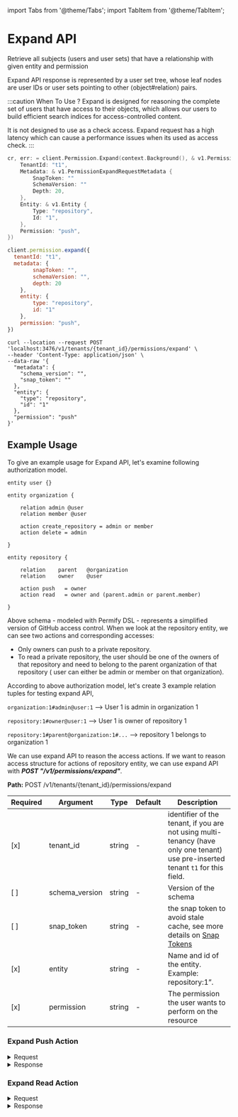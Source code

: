 import Tabs from '@theme/Tabs';
import TabItem from '@theme/TabItem';

# Expand API 

Retrieve all subjects (users and user sets) that have a relationship with given entity and permission

Expand API response is represented by a user set tree, whose leaf nodes are user IDs or user sets pointing to other ⟨object#relation⟩ pairs. 

:::caution When To Use ?
Expand is designed for reasoning the complete set of users that have access to their objects, which allows our users to build efficient search indices for access-controlled content. 

It is not designed to use as a check access. Expand request has a high latency which can cause a performance issues when its used as access check.
:::

<Tabs>
<TabItem value="go" label="Go">

```go
cr, err: = client.Permission.Expand(context.Background(), & v1.PermissionExpandRequest {
    TenantId: "t1",
    Metadata: & v1.PermissionExpandRequestMetadata {
        SnapToken: ""
        SchemaVersion: ""
        Depth: 20,
    },
    Entity: & v1.Entity {
        Type: "repository",
        Id: "1",
    },
    Permission: "push",
})
```

</TabItem>

<TabItem value="node" label="Node">

```javascript
client.permission.expand({
  tenantId: "t1",
  metadata: {
        snapToken: "",
        schemaVersion: "",
        depth: 20
    },
    entity: {
        type: "repository",
        id: "1"
    },
    permission: "push",
})
```

</TabItem>
<TabItem value="curl" label="cURL">

```curl
curl --location --request POST 'localhost:3476/v1/tenants/{tenant_id}/permissions/expand' \
--header 'Content-Type: application/json' \
--data-raw '{
  "metadata": {
    "schema_version": "",
    "snap_token": ""
  },
  "entity": {
    "type": "repository",
    "id": "1"
  },
  "permission": "push"
}'
```
</TabItem>
</Tabs>

## Example Usage

To give an example usage for Expand API, let's examine following authorization model.

```perm
entity user {} 

entity organization {

    relation admin @user    
    relation member @user    

    action create_repository = admin or member
    action delete = admin

} 

entity repository {

    relation    parent   @organization 
    relation    owner    @user           

    action push   = owner
    action read   = owner and (parent.admin or parent.member)

} 
```

Above schema - modeled with Permify DSL - represents a simplified version of GitHub access control. When we look at the repository entity, we can see two actions and corresponding accesses:

 - Only owners can push to a private repository.
 - To read a private repository, the user should be one of the owners of that repository and need to belong to the parent organization of that repository ( user can either be admin or member on that organization).

According to above authorization model, let's create 3 example relation tuples for testing expand API,

`organization:1#admin@user:1`  --> User 1 is admin in organization 1‍

`repository:1#owner@user:1`  --> User 1 is owner of repository 1  

`repository:1#parent@organization:1#...`  --> repository 1 belongs to organization 1

We can use expand API to reason the access actions. If we want to reason access structure for actions of repository entity, we can use expand API with ***POST "/v1/permissions/expand"***. 

**Path:** POST /v1/tenants/{tenant_id}/permissions/expand

| Required | Argument | Type | Default | Description                                                                                                                      |
|----------|----------|---------|---------|----------------------------------------------------------------------------------------------------------------------------------|
| [x]   | tenant_id | string | -       | identifier of the tenant, if you are not using multi-tenancy (have only one tenant) use pre-inserted tenant `t1` for this field. |
| [ ]   | schema_version | string | -       | Version of the schema                                                                                                            |
| [ ]   | snap_token | string | -       | the snap token to avoid stale cache, see more details on [Snap Tokens](../../reference/snap-tokens)                              |
| [x]   | entity | string | -       | Name and id of the entity. Example: repository:1”.                                                                               |
| [x]   | permission | string | -       | The permission the user wants to perform on the resource                                                                         |

### Expand Push Action 

<details><summary>Request</summary>
<p>

```json
{
  "metadata": {
    "schema_version": "",
    "snap_token": ""
  },
  "entity": {
    "type": "repository",
    "id": "1"
  },
  "permission": "push"
}
```

</p>
</details>

<details><summary>Response</summary>
<p>

```json
{
  "tree": {
    "target": {
      "entity": {
        "type": "repository",
        "id": "1"
      },
      "relation": "owner"
    },
    "exclusion": false,
    "leaf": {
      "subjects": [
        {
          "type": "user",
          "id": "1",
          "relation": ""
        }
      ]
    }
  }
}
```

</p>
</details>

### Expand Read Action 

<details><summary>Request</summary>
<p>

```json
{
  "metadata": {
    "schema_version": "",
    "snap_token": ""
  },
  "entity": {
    "type": "repository",
    "id": "1"
  },
  "permission": "read"
}
```

</p>
</details>

<details><summary>Response</summary>
<p>

```json
{
  "tree": {
    "target": {
      "entity": {
        "type": "repository",
        "id": "1"
      },
      "relation": "read"
    },
    "exclusion": false,
    "expand": {
      "operation": "OPERATION_INTERSECTION",
      "children": [
        {
          "target": {
            "entity": {
              "type": "repository",
              "id": "1"
            },
            "relation": "owner"
          },
          "exclusion": false,
          "leaf": {
            "subjects": [
              {
                "type": "user",
                "id": "1",
                "relation": ""
              }
            ]
          }
        },
        {
          "target": {
            "entity": {
              "type": "repository",
              "id": "1"
            },
            "relation": "read"
          },
          "exclusion": false,
          "expand": {
            "operation": "OPERATION_UNION",
            "children": [
              {
                "target": {
                  "entity": {
                    "type": "repository",
                    "id": "1"
                  },
                  "relation": "read"
                },
                "exclusion": false,
                "expand": {
                  "operation": "OPERATION_UNION",
                  "children": [
                    {
                      "target": {
                        "entity": {
                          "type": "organization",
                          "id": "1"
                        },
                        "relation": "admin"
                      },
                      "exclusion": false,
                      "leaf": {
                        "subjects": [
                          {
                            "type": "user",
                            "id": "1",
                            "relation": ""
                          }
                        ]
                      }
                    }
                  ]
                }
              },
              {
                "target": {
                  "entity": {
                    "type": "repository",
                    "id": "1"
                  },
                  "relation": "read"
                },
                "exclusion": false,
                "expand": {
                  "operation": "OPERATION_UNION",
                  "children": [
                    {
                      "target": {
                        "entity": {
                          "type": "organization",
                          "id": "1"
                        },
                        "relation": "member"
                      },
                      "exclusion": false,
                      "leaf": {
                        "subjects": []
                      }
                    }
                  ]
                }
              }
            ]
          }
        }
      ]
    }
  }
}
```
</p>
</details>


